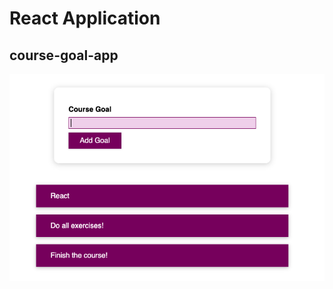 # React Application

## course-goal-app

![Screenshot](./course-goal-app.png?raw=true "Optional Title")
